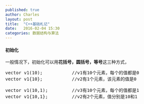 ```yaml
---
published: true
author: Charles
layout: post
title:  "C++基础札记"
date:   2016-02-04 15:30
categories: 数据结构与算法
---
```


#### 初始化

一般情况下，初始化可以用**花括号，圆括号，等号**这三种方式，

<pre class="prettyprint linenums">
vector<int> v1(10);           //v1有10个元素，每个的值都是0
vector<int> v1{10};           //v2有1个元素，该元素的值是0

vector<int> v1(10,1);         //v3有10个元素，每个的值都是1
vector<int> v1{10,1};         //v2有2个元素，值分别是10和1
</pre>